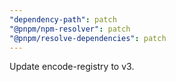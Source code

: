 ```yaml
---
"dependency-path": patch
"@pnpm/npm-resolver": patch
"@pnpm/resolve-dependencies": patch
---
```


Update encode-registry to v3.
